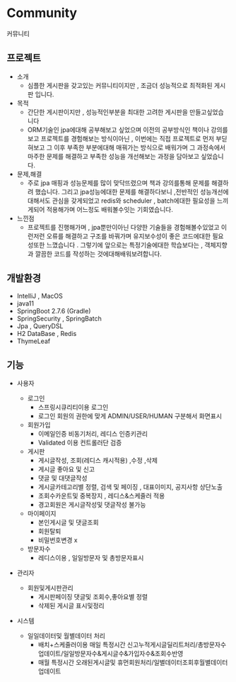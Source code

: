 # Community 
커뮤니티 

## 프로젝트
- 소개
  * 심플한 게시판을 갖고있는 커뮤니티이지만 , 조금더 성능적으로 최적화된 게시판 입니다. 
- 목적
  * 간단한 게시판이지만 , 성능적인부분을 최대한 고려한 게시판을 만들고싶었습니다 
  * ORM기술인 jpa에대해 공부해보고 싶었으며 이전의 공부방식인 책이나 강의를보고 프로젝트를 경험해보는 방식이아닌 , 이번에는 직접 프로젝트로 먼저 부딛혀보고 그 이후 부족한 부분에대해 매꿔가는 방식으로 배워가며 그 과정속에서 마주한 문제를 해결하고 부족한 성능을 개선해보는 과정을 담아보고 싶었습니다. 
- 문제,해결 
  * 주로 jpa 매핑과 성능문제를 많이 맞닥뜨렸으며 책과 강의를통해 문제를 해결하려 했습니다. 그리고 jpa성능에대한 문제를 해결하다보니 ,전반적인 성능개선에대해서도 관심을 갖게되었고 redis와 scheduler , batch에대한 필요성을 느끼게되어 적용해가며 어느정도 배워볼수잇는 기회였습니다.
- 느낀점 
  * 프로젝트를 진행해가며 , jpa뿐만이아닌 다양한 기술들을 경험해볼수있었고 이런저런 오류를 해결하고 구조를 바꿔가며 유지보수성이 좋은 코드에대한  필요성또한 느꼈습니다 . 그렇기에 앞으로는 특정기술에대한 학습보다는 , 객체지향과  깔끔한 코드를 작성하는 것에대해배워보려합니다.   

## 개발환경 
- IntelliJ , MacOS 
- java11 
- SpringBoot 2.7.6 (Gradle)
- SpringSecurity  , SpringBatch 
- Jpa , QueryDSL 
- H2 DataBase , Redis
- ThymeLeaf

## 기능 
 - 사용자 
   * 로그인 
     + 스프링시큐리티이용 로그인
     + 로그인 회원의 권한에 맞게 ADMIN/USER/HUMAN 구분해서 화면표시 
   * 회원가입
     + 이메일인증 비동기처리, 레디스 인증키관리 
     + Validated 이용 컨트롤러단 검증 
   * 게시판 
     + 게시글작성, 조회(레디스 캐시적용) ,수정 ,삭제 
     + 게시글 좋아요 및 신고 
     + 댓글 및 대댓글작성 
     + 게시글카테고리별 정렬, 검색 및 페이징 , 대표이미지,  공지사항 상단노출
     + 조회수카운트및 중복장지 , 레디스&스케줄러 적용 
     + 경고회원은 게시글작성및 댓글작성 불가능 
   * 마이페이지
     + 본인게시글 및 댓글조회 
     + 회원탈퇴 
     + 비밀번호변경 x 
   * 방문자수
     + 레디스이용 , 일일방문자 및 총방문자표시 
   
 - 관리자 
   * 회원및게시판관리 
     + 게시판페이징 댓글및 조회수,좋아요별 정렬
     + 삭제된 게시글 표시및정리 
 
 - 시스템 
   * 일일데이터및 월별데이터 처리 
     + 배치+스케줄러이용 매일 특정시간 신고누적게시글딜리트처리/총방문자수업데이트/일일방문자수&게시글수&가입자수&조회수반영 
     + 매월 특정시간 오래된게시글및 휴먼회원처리/일별데이터조회후월별데이터업데이트 
